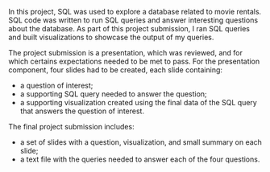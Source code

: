 In this project, SQL was used to explore a database related to movie rentals. SQL code was written to run SQL queries and answer interesting questions about the database. As part of this project submission, I ran SQL queries and built visualizations to showcase the output of my queries.

The project submission is a presentation, which was reviewed, and for which certains expectations needed to be met to pass. For the presentation component, four slides had to be created, each slide containing:

- a question of interest;
- a supporting SQL query needed to answer the question;
- a supporting visualization created using the final data of the SQL query that answers the question of interest.

The final project submission includes:

- a set of slides with a question, visualization, and small summary on each slide;
- a text file with the queries needed to answer each of the four questions.
